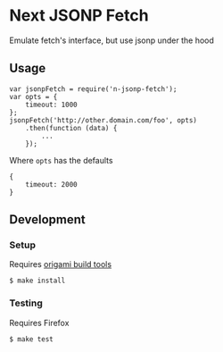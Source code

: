 # Next JSONP Fetch

Emulate fetch's interface, but use jsonp under the hood

## Usage

    var jsonpFetch = require('n-jsonp-fetch');
    var opts = {
        timeout: 1000
    };
    jsonpFetch('http://other.domain.com/foo', opts)
        .then(function (data) {
            ...
        });

Where `opts` has the defaults

    {
        timeout: 2000
    }

## Development

### Setup

Requires [origami build tools](github.com/Financial-Times/origami-build-tools)

    $ make install

### Testing

Requires Firefox

    $ make test


